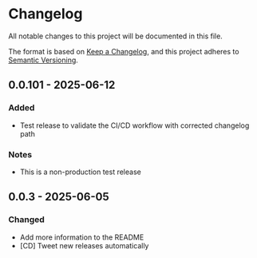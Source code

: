 # Changelog

All notable changes to this project will be documented in this file.

The format is based on [Keep a Changelog](https://keepachangelog.com/en/1.0.0/),
and this project adheres to [Semantic Versioning](https://semver.org/spec/v2.0.0.html).

## 0.0.101 - 2025-06-12
### Added
- Test release to validate the CI/CD workflow with corrected changelog path
### Notes
- This is a non-production test release

## 0.0.3 - 2025-06-05
### Changed
- Add more information to the README
- [CD] Tweet new releases automatically